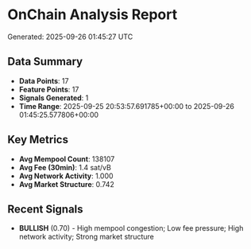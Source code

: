 # OnChain Analysis Report
Generated: 2025-09-26 01:45:27 UTC

## Data Summary
- **Data Points**: 17
- **Feature Points**: 17
- **Signals Generated**: 1
- **Time Range**: 2025-09-25 20:53:57.691785+00:00 to 2025-09-26 01:45:25.577806+00:00

## Key Metrics
- **Avg Mempool Count**: 138107
- **Avg Fee (30min)**: 1.4 sat/vB
- **Avg Network Activity**: 1.000
- **Avg Market Structure**: 0.742

## Recent Signals
- **BULLISH** (0.70) - High mempool congestion; Low fee pressure; High network activity; Strong market structure
